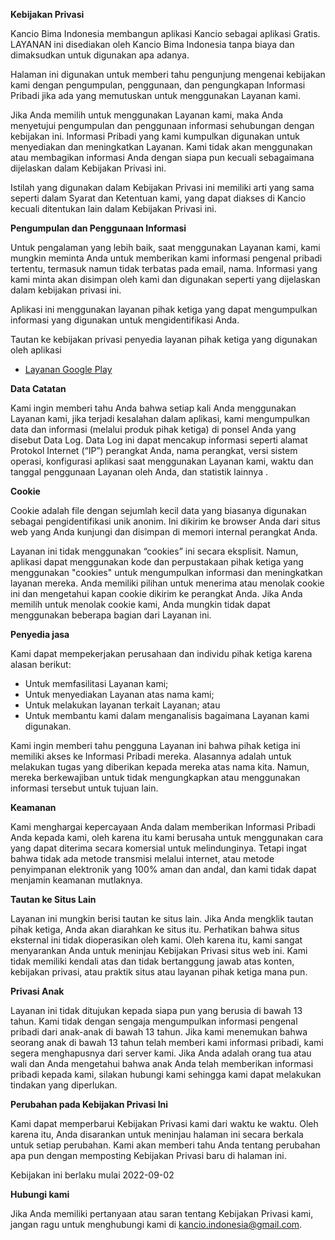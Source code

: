 **Kebijakan Privasi**

Kancio Bima Indonesia membangun aplikasi Kancio sebagai aplikasi Gratis. LAYANAN ini disediakan oleh Kancio Bima Indonesia tanpa biaya dan dimaksudkan untuk digunakan apa adanya.

Halaman ini digunakan untuk memberi tahu pengunjung mengenai kebijakan kami dengan pengumpulan, penggunaan, dan pengungkapan Informasi Pribadi jika ada yang memutuskan untuk menggunakan Layanan kami.

Jika Anda memilih untuk menggunakan Layanan kami, maka Anda menyetujui pengumpulan dan penggunaan informasi sehubungan dengan kebijakan ini. Informasi Pribadi yang kami kumpulkan digunakan untuk menyediakan dan meningkatkan Layanan. Kami tidak akan menggunakan atau membagikan informasi Anda dengan siapa pun kecuali sebagaimana dijelaskan dalam Kebijakan Privasi ini.

Istilah yang digunakan dalam Kebijakan Privasi ini memiliki arti yang sama seperti dalam Syarat dan Ketentuan kami, yang dapat diakses di Kancio kecuali ditentukan lain dalam Kebijakan Privasi ini.

**Pengumpulan dan Penggunaan Informasi**

Untuk pengalaman yang lebih baik, saat menggunakan Layanan kami, kami mungkin meminta Anda untuk memberikan kami informasi pengenal pribadi tertentu, termasuk namun tidak terbatas pada email, nama. Informasi yang kami minta akan disimpan oleh kami dan digunakan seperti yang dijelaskan dalam kebijakan privasi ini.

Aplikasi ini menggunakan layanan pihak ketiga yang dapat mengumpulkan informasi yang digunakan untuk mengidentifikasi Anda.

Tautan ke kebijakan privasi penyedia layanan pihak ketiga yang digunakan oleh aplikasi

* [Layanan Google Play](https://www.google.com/policies/privacy/)

**Data Catatan**

Kami ingin memberi tahu Anda bahwa setiap kali Anda menggunakan Layanan kami, jika terjadi kesalahan dalam aplikasi, kami mengumpulkan data dan informasi (melalui produk pihak ketiga) di ponsel Anda yang disebut Data Log. Data Log ini dapat mencakup informasi seperti alamat Protokol Internet (“IP”) perangkat Anda, nama perangkat, versi sistem operasi, konfigurasi aplikasi saat menggunakan Layanan kami, waktu dan tanggal penggunaan Layanan oleh Anda, dan statistik lainnya .

**Cookie**

Cookie adalah file dengan sejumlah kecil data yang biasanya digunakan sebagai pengidentifikasi unik anonim. Ini dikirim ke browser Anda dari situs web yang Anda kunjungi dan disimpan di memori internal perangkat Anda.

Layanan ini tidak menggunakan “cookies” ini secara eksplisit. Namun, aplikasi dapat menggunakan kode dan perpustakaan pihak ketiga yang menggunakan "cookies" untuk mengumpulkan informasi dan meningkatkan layanan mereka. Anda memiliki pilihan untuk menerima atau menolak cookie ini dan mengetahui kapan cookie dikirim ke perangkat Anda. Jika Anda memilih untuk menolak cookie kami, Anda mungkin tidak dapat menggunakan beberapa bagian dari Layanan ini.

**Penyedia jasa**

Kami dapat mempekerjakan perusahaan dan individu pihak ketiga karena alasan berikut:

* Untuk memfasilitasi Layanan kami;
* Untuk menyediakan Layanan atas nama kami;
* Untuk melakukan layanan terkait Layanan; atau
* Untuk membantu kami dalam menganalisis bagaimana Layanan kami digunakan.

Kami ingin memberi tahu pengguna Layanan ini bahwa pihak ketiga ini memiliki akses ke Informasi Pribadi mereka. Alasannya adalah untuk melakukan tugas yang diberikan kepada mereka atas nama kita. Namun, mereka berkewajiban untuk tidak mengungkapkan atau menggunakan informasi tersebut untuk tujuan lain.

**Keamanan**

Kami menghargai kepercayaan Anda dalam memberikan Informasi Pribadi Anda kepada kami, oleh karena itu kami berusaha untuk menggunakan cara yang dapat diterima secara komersial untuk melindunginya. Tetapi ingat bahwa tidak ada metode transmisi melalui internet, atau metode penyimpanan elektronik yang 100% aman dan andal, dan kami tidak dapat menjamin keamanan mutlaknya.

**Tautan ke Situs Lain**

Layanan ini mungkin berisi tautan ke situs lain. Jika Anda mengklik tautan pihak ketiga, Anda akan diarahkan ke situs itu. Perhatikan bahwa situs eksternal ini tidak dioperasikan oleh kami. Oleh karena itu, kami sangat menyarankan Anda untuk meninjau Kebijakan Privasi situs web ini. Kami tidak memiliki kendali atas dan tidak bertanggung jawab atas konten, kebijakan privasi, atau praktik situs atau layanan pihak ketiga mana pun.

**Privasi Anak**

Layanan ini tidak ditujukan kepada siapa pun yang berusia di bawah 13 tahun. Kami tidak dengan sengaja mengumpulkan informasi pengenal pribadi dari anak-anak di bawah 13 tahun. Jika kami menemukan bahwa seorang anak di bawah 13 tahun telah memberi kami informasi pribadi, kami segera menghapusnya dari server kami. Jika Anda adalah orang tua atau wali dan Anda mengetahui bahwa anak Anda telah memberikan informasi pribadi kepada kami, silakan hubungi kami sehingga kami dapat melakukan tindakan yang diperlukan.

**Perubahan pada Kebijakan Privasi Ini**

Kami dapat memperbarui Kebijakan Privasi kami dari waktu ke waktu. Oleh karena itu, Anda disarankan untuk meninjau halaman ini secara berkala untuk setiap perubahan. Kami akan memberi tahu Anda tentang perubahan apa pun dengan memposting Kebijakan Privasi baru di halaman ini.

Kebijakan ini berlaku mulai 2022-09-02

**Hubungi kami**

Jika Anda memiliki pertanyaan atau saran tentang Kebijakan Privasi kami, jangan ragu untuk menghubungi kami di kancio.indonesia@gmail.com.
